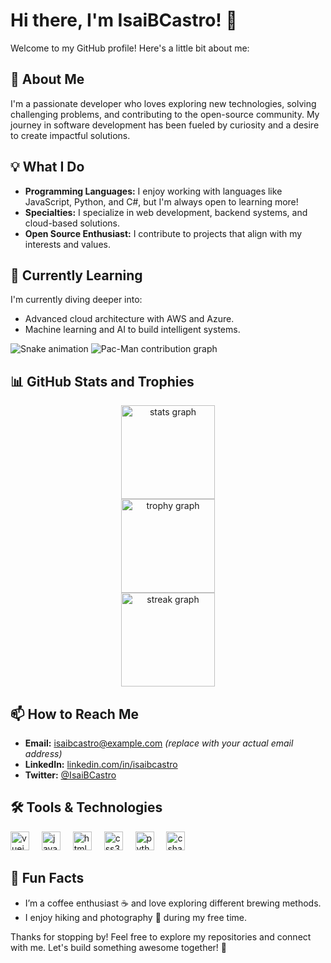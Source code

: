 # Hi there, I'm IsaiBCastro! 👋

Welcome to my GitHub profile! Here's a little bit about me:

## 🚀 About Me
I'm a passionate developer who loves exploring new technologies, solving challenging problems, and contributing to the open-source community. My journey in software development has been fueled by curiosity and a desire to create impactful solutions.

## 💡 What I Do
- **Programming Languages:** I enjoy working with languages like JavaScript, Python, and C#, but I'm always open to learning more!
- **Specialties:** I specialize in web development, backend systems, and cloud-based solutions.
- **Open Source Enthusiast:** I contribute to projects that align with my interests and values.

## 🌱 Currently Learning
I'm currently diving deeper into:
- Advanced cloud architecture with AWS and Azure.
- Machine learning and AI to build intelligent systems.

<img src="https://raw.githubusercontent.com/IsaiBCastro/IsaiBCastro/output/snake.svg" alt="Snake animation" />

<picture>
  <source media="(prefers-color-scheme: dark)" srcset="https://raw.githubusercontent.com/IsaiBCastro/IsaiBCastro/output/pacman-contribution-graph-dark.svg">
  <source media="(prefers-color-scheme: light)" srcset="https://raw.githubusercontent.com/IsaiBCastro/IsaiBCastro/output/pacman-contribution-graph.svg">
  <img alt="Pac-Man contribution graph" src="https://raw.githubusercontent.com/IsaiBCastro/IsaiBCastro/output/pacman-contribution-graph.svg">
</picture>

## 📊 GitHub Stats and Trophies
<div align="center">
  <img src="https://github-readme-stats.vercel.app/api?username=IsaiBCastro&hide_title=false&hide_rank=true&show_icons=true&include_all_commits=true&count_private=true&disable_animations=false&theme=dracula&locale=en&hide_border=false" height="150" alt="stats graph" /> <br>
  <img src="https://github-profile-trophy.vercel.app?username=IsaiBCastro&column=1&row=1&margin-w=1&margin-h=1" height="150" alt="trophy graph" /> <br>
  <img src="https://streak-stats.demolab.com?user=IsaiBCastro&locale=es&mode=weekly&theme=dracula&hide_border=false&border_radius=5" height="150" alt="streak graph"  />
</div>

## 📫 How to Reach Me
- **Email:** [isaibcastro@example.com](mailto:isaibcastro@example.com) *(replace with your actual email address)*
- **LinkedIn:** [linkedin.com/in/isaibcastro](https://linkedin.com/in/isaibcastro)
- **Twitter:** [@IsaiBCastro](https://twitter.com/IsaiBCastro)

## 🛠️ Tools & Technologies
<div align="left">
  <img src="https://cdn.jsdelivr.net/gh/devicons/devicon/icons/vuejs/vuejs-original.svg" height="30" alt="vuejs logo" />
  <img width="12" />
  <img src="https://cdn.jsdelivr.net/gh/devicons/devicon/icons/javascript/javascript-original.svg" height="30" alt="javascript logo" />
  <img width="12" />
  <img src="https://cdn.jsdelivr.net/gh/devicons/devicon/icons/html5/html5-original.svg" height="30" alt="html5 logo" />
  <img width="12" />
  <img src="https://cdn.jsdelivr.net/gh/devicons/devicon/icons/css3/css3-original.svg" height="30" alt="css3 logo" />
  <img width="12" />
  <img src="https://cdn.jsdelivr.net/gh/devicons/devicon/icons/python/python-original.svg" height="30" alt="python logo" />
  <img width="12" />
  <img src="https://cdn.jsdelivr.net/gh/devicons/devicon/icons/csharp/csharp-original.svg" height="30" alt="csharp logo" />
</div>

## 🌟 Fun Facts
- I’m a coffee enthusiast ☕ and love exploring different brewing methods.
- I enjoy hiking and photography 📸 during my free time.

Thanks for stopping by! Feel free to explore my repositories and connect with me. Let's build something awesome together! 🚀
